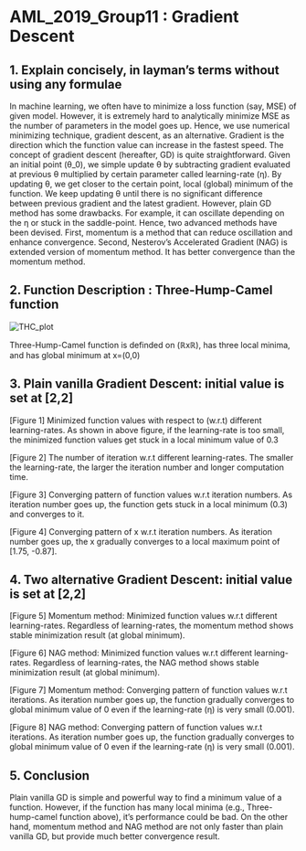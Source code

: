 # AML_2019_Group11 : Gradient Descent

## 1. Explain concisely, in layman’s terms without using any formulae

In machine learning, we often have to minimize a loss function (say, MSE) of given model. However, it is extremely hard to analytically minimize MSE as the number of parameters in the model goes up. Hence, we use numerical minimizing technique, gradient descent, as an alternative. Gradient is the direction which the function value can increase in the fastest speed. The concept of gradient descent (hereafter, GD) is quite straightforward. Given an initial point (θ_0), we simple update θ by subtracting gradient evaluated at previous θ multiplied by certain parameter called learning-rate (η). By updating θ, we get closer to the certain point, local (global) minimum of the function. We keep updating θ until there is no significant difference between previous gradient and the latest gradient. However, plain GD method has some drawbacks. For example, it can oscillate depending on the η or stuck in the saddle-point. Hence, two advanced methods have been devised. First, momentum is a method that can reduce oscillation and enhance convergence. Second, Nesterov’s Accelerated Gradient (NAG) is extended version of momentum method. It has better convergence than the momentum method.

## 2. Function Description : Three-Hump-Camel function

![THC_plot](https://user-images.githubusercontent.com/52567223/60716640-dbab1f80-9f17-11e9-95d8-78ada3cdb5c8.png)

Three-Hump-Camel function is definded on (ℝxℝ), has three local minima, and has global minimum at x=(0,0)

## 3. Plain vanilla Gradient Descent: initial value is set at [2,2]

 	 
[Figure 1] Minimized function values with respect to (w.r.t) different learning-rates. As shown in above figure, if the learning-rate is too small, the minimized function values get stuck in a local minimum value of 0.3

[Figure 2] The number of iteration w.r.t different learning-rates. The smaller the learning-rate, the larger the iteration number and longer computation time.

 	 
[Figure 3] Converging pattern of function values w.r.t iteration numbers. As iteration number goes up, the function gets stuck in a local minimum (0.3) and converges to it.	

[Figure 4] Converging pattern of x w.r.t iteration numbers. As iteration number goes up, the x gradually converges to a local maximum point of [1.75, -0.87].

## 4. Two alternative Gradient Descent: initial value is set at [2,2]

[Figure 5] Momentum method: Minimized function values w.r.t different learning-rates. Regardless of learning-rates, the momentum method shows stable minimization result (at global minimum).

[Figure 6] NAG method: Minimized function values w.r.t different learning-rates. Regardless of learning-rates, the NAG method shows stable minimization result (at global minimum).

 	 
[Figure 7] Momentum method: Converging pattern of function values w.r.t iterations. As iteration number goes up, the function gradually converges to global minimum value of 0 even if the learning-rate (η) is very small (0.001).

[Figure 8] NAG method: Converging pattern of function values w.r.t iterations. As iteration number goes up, the function gradually converges to global minimum value of 0 even if the learning-rate (η) is very small (0.001).


## 5. Conclusion

Plain vanilla GD is simple and powerful way to find a minimum value of a function. However, if the function has many local minima (e.g., Three-hump-camel function above), it’s performance could be bad. On the other hand, momentum method and NAG method are not only faster than plain vanilla GD, but provide much better convergence result.
